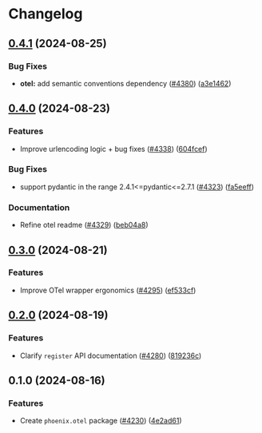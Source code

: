# Changelog

## [0.4.1](https://github.com/Arize-ai/phoenix/compare/arize-phoenix-otel-v0.4.0...arize-phoenix-otel-v0.4.1) (2024-08-25)


### Bug Fixes

* **otel:** add semantic conventions dependency ([#4380](https://github.com/Arize-ai/phoenix/issues/4380)) ([a3e1462](https://github.com/Arize-ai/phoenix/commit/a3e14626077fd7aa893126c360a24784c4aa591c))

## [0.4.0](https://github.com/Arize-ai/phoenix/compare/arize-phoenix-otel-v0.3.0...arize-phoenix-otel-v0.4.0) (2024-08-23)


### Features

* Improve urlencoding logic + bug fixes ([#4338](https://github.com/Arize-ai/phoenix/issues/4338)) ([604fcef](https://github.com/Arize-ai/phoenix/commit/604fcefc465c8d7534ac2152a84cbe8ddcf06597))


### Bug Fixes

* support pydantic in the range 2.4.1&lt;=pydantic<=2.7.1 ([#4323](https://github.com/Arize-ai/phoenix/issues/4323)) ([fa5eeff](https://github.com/Arize-ai/phoenix/commit/fa5eeff45b0752508d4bc51334607ef4acc19474))


### Documentation

* Refine otel readme ([#4329](https://github.com/Arize-ai/phoenix/issues/4329)) ([beb04a8](https://github.com/Arize-ai/phoenix/commit/beb04a872267178a57dce0211fb16f0c8bb3ea47))

## [0.3.0](https://github.com/Arize-ai/phoenix/compare/arize-phoenix-otel-v0.2.0...arize-phoenix-otel-v0.3.0) (2024-08-21)


### Features

* Improve OTel wrapper ergonomics ([#4295](https://github.com/Arize-ai/phoenix/issues/4295)) ([ef533cf](https://github.com/Arize-ai/phoenix/commit/ef533cf16b28ac5b6dbc8f593e7b31c3340f42df))

## [0.2.0](https://github.com/Arize-ai/phoenix/compare/arize-phoenix-otel-v0.1.0...arize-phoenix-otel-v0.2.0) (2024-08-19)


### Features

* Clarify `register` API documentation ([#4280](https://github.com/Arize-ai/phoenix/issues/4280)) ([819236c](https://github.com/Arize-ai/phoenix/commit/819236c1e654f168abd725ca2c4e3d7cf187b384))

## 0.1.0 (2024-08-16)


### Features

* Create `phoenix.otel` package ([#4230](https://github.com/Arize-ai/phoenix/issues/4230)) ([4e2ad61](https://github.com/Arize-ai/phoenix/commit/4e2ad615a6685bb60df987e1f23f3162eb5d3ca5))
